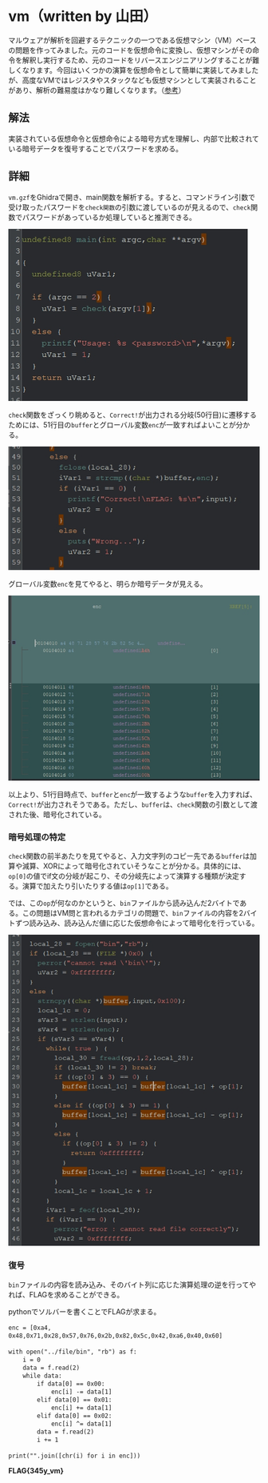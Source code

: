 # vm（written by 山田）
マルウェアが解析を回避するテクニックの一つである仮想マシン（VM）ベースの問題を作ってみました。元のコードを仮想命令に変換し、仮想マシンがその命令を解釈し実行するため、元のコードをリバースエンジニアリングすることが難しくなります。今回はいくつかの演算を仮想命令として簡単に実装してみましたが、高度なVMではレジスタやスタックなども仮想マシンとして実装されることがあり、解析の難易度はかなり難しくなります。（[参考](https://www.0ffset.net/reverse-engineering/solving-a-vm-based-crackme/)）

## 解法
実装されている仮想命令と仮想命令による暗号方式を理解し、内部で比較されている暗号データを復号することでパスワードを求める。

## 詳細
`vm.gzf`をGhidraで開き、main関数を解析する。すると、コマンドライン引数で受け取ったパスワードを`check関数`の引数に渡しているのが見えるので、`check`関数でパスワードがあっているか処理していると推測できる。

![](./assets/main.jpg)

`check`関数をざっくり眺めると、`Correct!`が出力される分岐(50行目)に遷移するためには、51行目の`buffer`とグローバル変数`enc`が一致すればよいことが分かる。

![](./assets/correct.jpg)

グローバル変数`enc`を見てやると、明らか暗号データが見える。

![](./assets/enc.jpg)

以上より、51行目時点で、`buffer`と`enc`が一致するような`buffer`を入力すれば、`Correct!`が出力されそうである。ただし、`buffer`は、`check`関数の引数として渡された後、暗号化されている。

### 暗号処理の特定
`check`関数の前半あたりを見てやると、入力文字列のコピー先である`buffer`は加算や減算、XORによって暗号化されていそうなことが分かる。具体的には、`op[0]`の値でif文の分岐が起こり、その分岐先によって演算する種類が決定する。演算で加えたり引いたりする値は`op[1]`である。

では、この`op`が何なのかというと、`bin`ファイルから読み込んだ2バイトである。この問題はVM問と言われるカテゴリの問題で、`bin`ファイルの内容を2バイトずつ読み込み、読み込んだ値に応じた仮想命令によって暗号化を行っている。

![](./assets/encrypt.jpg)

### 復号
`bin`ファイルの内容を読み込み、そのバイト列に応じた演算処理の逆を行ってやれば、FLAGを求めることができる。

pythonでソルバーを書くことでFLAGが求まる。
```
enc = [0xa4, 0x48,0x71,0x28,0x57,0x76,0x2b,0x82,0x5c,0x42,0xa6,0x40,0x60]

with open("../file/bin", "rb") as f:
    i = 0
    data = f.read(2)
    while data:
        if data[0] == 0x00:
            enc[i] -= data[1]
        elif data[0] == 0x01:
            enc[i] += data[1]
        elif data[0] == 0x02:
            enc[i] ^= data[1]
        data = f.read(2)
        i += 1

print("".join([chr(i) for i in enc]))
```

**FLAG{345y_vm}**